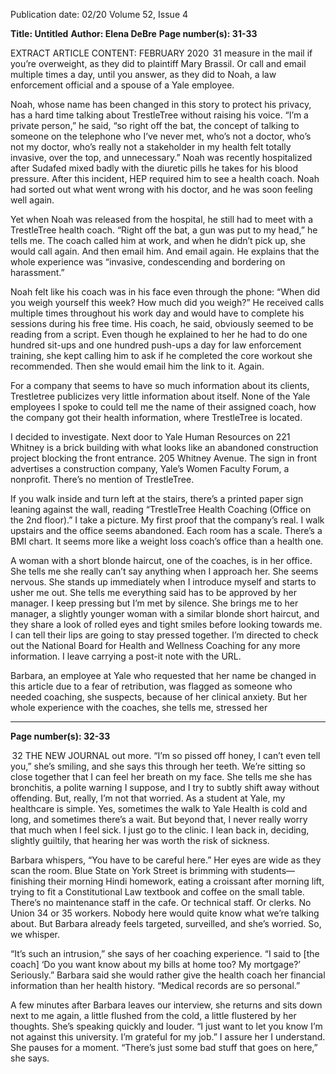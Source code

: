 Publication date: 02/20
Volume 52, Issue 4

**Title:  Untitled**
**Author: Elena DeBre**
**Page number(s): 31-33**

EXTRACT ARTICLE CONTENT:
FEBRUARY 2020
 31
measure in the mail if you’re overweight, as 
they did to plaintiff Mary Brassil. Or call and 
email multiple times a day, until you answer, 
as they did to Noah, a law enforcement official 
and a spouse of a Yale employee. 

Noah, whose name has been changed in this 
story to protect his privacy, has a hard time 
talking about TrestleTree without raising his 
voice. “I’m a private person,” he  said, “so right 
off the bat, the concept of talking to someone 
on the telephone who I’ve never met, who’s not 
a doctor, who’s not my doctor, who’s really not 
a stakeholder in my health felt totally invasive, 
over the top, and unnecessary.” Noah was 
recently hospitalized after Sudafed mixed badly 
with the diuretic pills he takes for his blood 
pressure. After this incident, HEP required him 
to see a health coach. Noah had sorted out what 
went wrong with his doctor, and he was soon 
feeling well again. 

Yet when Noah was released from the 
hospital, he still had to meet with a TrestleTree 
health coach. “Right off the bat, a gun was put 
to my head,” he tells me. The coach called him 
at work, and when he didn’t pick up, she would 
call again. And then email him. And email 
again. He explains that the whole experience 
was “invasive, condescending and bordering on 
harassment.” 

Noah felt like his coach was in his face even 
through the phone: “When did you weigh 
yourself this week? How much did you weigh?” 
He received calls multiple times throughout 
his work day and would have to complete his 
sessions during his free time. His coach, he 
said, obviously seemed to be reading from a 
script. Even though he explained to her he had 
to do one hundred sit-ups and one hundred 
push-ups a day for law enforcement training, 
she kept calling him to ask if he completed 
the core workout she recommended. Then she 
would email him the link to it. Again.

For a company that seems to have so much 
information about its clients, Trestletree 
publicizes very little information about itself. 
None of the Yale employees I spoke to could 
tell me the name of their assigned coach, how 
the company got their health information, 
where TrestleTree is located. 

I decided to investigate. Next door to Yale 
Human Resources on 221 Whitney is a brick 
building with what looks like an abandoned 
construction 
project 
blocking 
the 
front 
entrance. 205 Whitney Avenue. The sign in 
front advertises a construction company, Yale’s 
Women Faculty Forum, a nonprofit. There’s no 
mention of TrestleTree.

If you walk inside and turn left at the stairs, 
there’s a printed paper sign leaning against the 
wall, reading “TrestleTree Health Coaching 
(Office on the 2nd floor).” I take a picture. 
My first proof that the company’s real. I walk 
upstairs and the office seems abandoned. Each 
room has a scale. There’s a BMI chart. It seems 
more like a weight loss coach’s office than a 
health one.

A woman with a short blonde haircut, one of 
the coaches, is in her office. She tells me she 
really can’t say anything when I approach her. 
She seems nervous. She stands up immediately 
when I introduce myself and starts to usher 
me out. She tells me everything said has to 
be approved by her manager. I keep pressing 
but I’m met by silence. She brings me to her 
manager, a slightly younger woman with a 
similar blonde short haircut, and they share 
a look of rolled eyes and tight smiles before 
looking towards me. I can tell their lips are 
going to stay pressed together. I’m directed to 
check out the National Board for Health and 
Wellness Coaching for any more information. I 
leave carrying a post-it note with the URL. 

Barbara, an employee at Yale who requested 
that her name be changed in this article due 
to a fear of retribution, was flagged as someone 
who needed coaching, she suspects, because of 
her clinical anxiety. But her whole experience 
with the coaches, she tells me, stressed her 


---

**Page number(s): 32-33**

 32
THE  NEW  JOURNAL
out more. “I’m so pissed off honey, I can’t even 
tell you,” she’s smiling, and she says this through 
her teeth. We’re sitting so close together that I 
can feel her breath on my face. She tells me she 
has bronchitis, a polite warning I suppose, and 
I try to subtly shift away without offending. But, 
really, I’m not that worried. As a student at Yale, 
my healthcare is simple. Yes, sometimes the walk 
to Yale Health is cold and long, and sometimes 
there’s a wait. But beyond that, I never really 
worry that much when I feel sick. I just go to the 
clinic. I lean back in, deciding, slightly guiltily, 
that hearing her was worth the risk of sickness.

Barbara whispers, “You have to be careful here.” 
Her eyes are wide as they scan the room. Blue 
State on York Street is brimming with students—
finishing their morning Hindi homework, eating 
a croissant after morning lift, trying to fit a 
Constitutional Law textbook and coffee on the 
small table. There’s no maintenance staff in the 
cafe. Or technical staff. Or clerks. No Union 34 
or 35 workers. Nobody here would quite know 
what we’re talking about. But Barbara already 
feels targeted, surveilled, and she’s worried. So, 
we whisper.

“It’s such an intrusion,” she says of her coaching 
experience. “I said to [the coach] ‘Do you want 
know about my bills at home too? My mortgage?’ 
Seriously.” Barbara said she would rather give the 
health coach her financial information than her 
health history. “Medical records are so personal.”

A few minutes after Barbara leaves our interview, 
she returns and sits down next to me again, a 
little flushed from the cold, a little flustered by 
her thoughts. She’s speaking quickly and louder. 
“I just want to let you know I’m not against this 
university. I’m grateful for my job.” I assure her I 
understand. She pauses for a moment. “There’s 
just some bad stuff that goes on here,” she says.